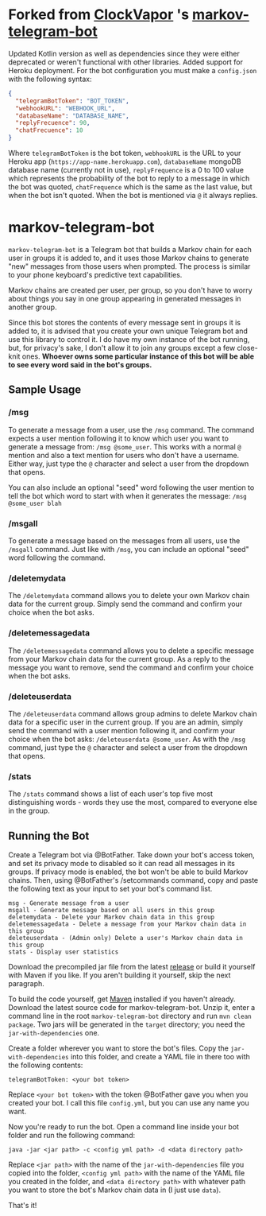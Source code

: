 # Forked from [ClockVapor](https://github.com/ClockVapor) 's [markov-telegram-bot](https://github.com/ClockVapor/markov-telegram-bot)
Updated Kotlin version as well as dependencies since they were either deprecated or weren't functional with other libraries.
Added support for Heroku deployment. For the bot configuration you must make a `config.json` with the following syntax:
```json
{
  "telegramBotToken": "BOT_TOKEN",
  "webhookURL": "WEBHOOK_URL",
  "databaseName": "DATABASE_NAME",
  "replyFrecuence": 90,
  "chatFrecuence": 10
}
```
Where `telegramBotToken` is the bot token, `webhookURL` is the URL to your Heroku app (`https://app-name.herokuapp.com`), 
`databaseName` mongoDB database name (currently not in use), `replyFrequence` is a 0 to 100 value which represents the probability
of the bot to reply to a message in which the bot was quoted, `chatFrequence` which is the same as the last value, but when the bot
isn't quoted. When the bot is mentioned via `@` it always replies.

# markov-telegram-bot

`markov-telegram-bot` is a Telegram bot that builds a Markov chain for each user in groups it is added to, and it uses those Markov
chains to generate "new" messages from those users when prompted. The process is similar to your phone keyboard's predictive text
capabilities.

Markov chains are created per user, per group, so you don't have to worry about things you say in one group appearing in generated
messages in another group.

Since this bot stores the contents of every message sent in groups it is added to, it is advised that you create your own
unique Telegram bot and use this library to control it. I do have my own instance of the bot running, but, for privacy's sake, I
don't allow it to join any groups except a few close-knit ones. **Whoever owns some particular instance of this bot will be able
to see every word said in the bot's groups.**

## Sample Usage

### /msg
To generate a message from a user, use the `/msg` command. The command expects a user mention following it to know which user
you want to generate a message from: `/msg @some_user`. This works with a normal `@` mention and also a text mention for users
who don't have a username. Either way, just type the `@` character and select a user from the dropdown that opens.

You can also include an optional "seed" word following the user mention to tell the bot which word to start with when it generates
the message: `/msg @some_user blah`

### /msgall
To generate a message based on the messages from all users, use the `/msgall` command. Just like with `/msg`, you can
include an optional "seed" word following the command.

### /deletemydata
The `/deletemydata` command allows you to delete your own Markov chain data for the current group. Simply send the command and
confirm your choice when the bot asks.

### /deletemessagedata
The `/deletemessagedata` command allows you to delete a specific message from your Markov chain data for the current group. As a
reply to the message you want to remove, send the command and confirm your choice when the bot asks.

### /deleteuserdata
The `/deleteuserdata` command allows group admins to delete Markov chain data for a specific user in the current group. If you are
an admin, simply send the command with a user mention following it, and confirm your choice when the bot asks:
`/deleteuserdata @some_user`. As with the `/msg` command, just type the `@` character and select a user from the dropdown that
opens.

### /stats
The `/stats` command shows a list of each user's top five most distinguishing words - words they use the most, compared
to everyone else in the group.

## Running the Bot

Create a Telegram bot via @BotFather. Take down your bot's access token, and set its privacy mode to disabled so it can
read all messages in its groups. If privacy mode is enabled, the bot won't be able to build Markov chains. Then, using @BotFather's /setcommands command, copy and paste the following text as your input to set your bot's command list.

    msg - Generate message from a user
    msgall - Generate message based on all users in this group
    deletemydata - Delete your Markov chain data in this group
    deletemessagedata - Delete a message from your Markov chain data in this group
    deleteuserdata - (Admin only) Delete a user's Markov chain data in this group
    stats - Display user statistics

Download the precompiled jar file from the latest [release](https://github.com/ClockVapor/markov-telegram-bot/releases)
or build it yourself with Maven if you like. If you aren't building it yourself, skip the next paragraph.

To build the code yourself, get [Maven](https://maven.apache.org/) installed if you haven't already. Download the latest
source code for markov-telegram-bot. Unzip it, enter a command line in the root `markov-telegram-bot` directory and run
`mvn clean package`. Two jars will be generated in the `target` directory; you need the `jar-with-dependencies` one.

Create a folder wherever you want to store the bot's files. Copy the `jar-with-dependencies` into this folder, and create a YAML
file in there too with the following contents:

    telegramBotToken: <your bot token>

Replace `<your bot token>` with the token @BotFather gave you when you created your bot. I call this file `config.yml`, but you
can use any name you want.

Now you're ready to run the bot. Open a command line inside your bot folder and run the following command:

    java -jar <jar path> -c <config yml path> -d <data directory path>

Replace `<jar path>` with the name of the `jar-with-dependencies` file you copied into the folder, `<config yml path>` with the
name of the YAML file you created in the folder, and `<data directory path>` with whatever path you want to store the bot's
Markov chain data in (I just use `data`).

That's it!

